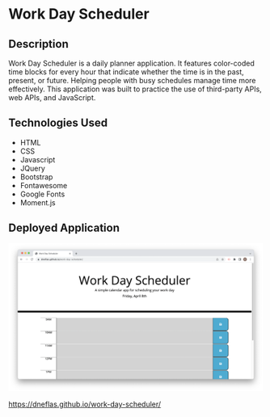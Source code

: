 # Work Day Scheduler

## Description
Work Day Scheduler is a daily planner application. It features color-coded time blocks for every hour that indicate whether the time is in the past, present, or future. Helping people with busy schedules manage time more effectively. This application was built to practice the use of third-party APIs, web APIs, and JavaScript.

## Technologies Used
- HTML
- CSS
- Javascript
- JQuery
- Bootstrap
- Fontawesome
- Google Fonts
- Moment.js

## Deployed Application
![screenshot of work day scheduler application](./assets/images/Screenshot.png)

https://dneflas.github.io/work-day-scheduler/
